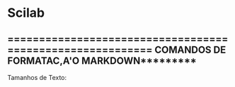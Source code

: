 # Scilab
 ==========================================================
 ********COMANDOS DE FORMATAC,A'O MARKDOWN*****************
 ----------------------------------------------------------------
 Tamanhos de Texto:
